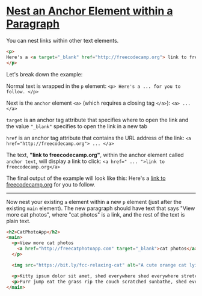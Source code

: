 # [Nest an Anchor Element within a Paragraph](https://learn.freecodecamp.org/responsive-web-design/basic-html-and-html5/nest-an-anchor-element-within-a-paragraph)

You can nest links within other text elements.

```html
<p>
Here's a <a target="_blank" href="http://freecodecamp.org"> link to freecodecamp.org</a> for you to follow.
</p>
```

Let's break down the example:

Normal text is wrapped in the `p` element:
`<p> Here's a ... for you to follow. </p>`

Next is the `anchor` element `<a>` (which requires a closing tag `</a>`):
`<a> ... </a>`

`target` is an anchor tag attribute that specifies where to open the link and the value `"_blank"` specifies to open the link in a new tab

`href` is an anchor tag attribute that contains the URL address of the link:
`<a href="http://freecodecamp.org"> ... </a>`

The text, **"link to freecodecamp.org"**, within the anchor element called `anchor text`, will display a link to click:
`<a href=" ... ">link to freecodecamp.org</a>`

The final output of the example will look like this:
Here's a [link to freecodecamp.org](http://freecodecamp.org/) for you to follow.

---

Now nest your existing `a` element within a new `p` element (just after the existing `main` element). The new paragraph should have text that says "View more cat photos", where "cat photos" is a link, and the rest of the text is plain text.

```html
<h2>CatPhotoApp</h2>
<main>
  <p>View more cat photos
    <a href="http://freecatphotoapp.com" target="_blank">cat photos</a>
  </p>

  <img src="https://bit.ly/fcc-relaxing-cat" alt="A cute orange cat lying on its back.">

  <p>Kitty ipsum dolor sit amet, shed everywhere shed everywhere stretching attack your ankles chase the red dot, hairball run catnip eat the grass sniff.</p>
  <p>Purr jump eat the grass rip the couch scratched sunbathe, shed everywhere rip the couch sleep in the sink fluffy fur catnip scratched.</p>
</main>
```
